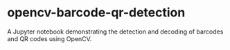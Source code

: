 # opencv-barcode-qr-detection
A Jupyter notebook demonstrating the detection and decoding of barcodes and QR codes using OpenCV.
